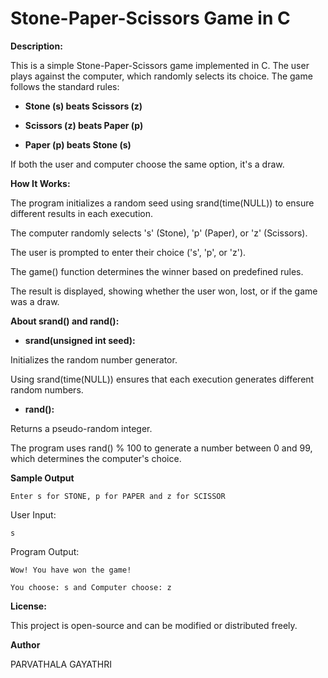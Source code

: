 # Stone-Paper-Scissors Game in C

**Description:**

This is a simple Stone-Paper-Scissors game implemented in C. The user plays against the computer, which randomly selects its choice. The game follows the standard rules:

- **Stone (s) beats Scissors (z)**

- **Scissors (z) beats Paper (p)**

- **Paper (p) beats Stone (s)**

If both the user and computer choose the same option, it's a draw.

**How It Works:**

The program initializes a random seed using srand(time(NULL)) to ensure different results in each execution.

The computer randomly selects 's' (Stone), 'p' (Paper), or 'z' (Scissors).

The user is prompted to enter their choice ('s', 'p', or 'z').

The game() function determines the winner based on predefined rules.

The result is displayed, showing whether the user won, lost, or if the game was a draw.

**About srand() and rand():**

- **srand(unsigned int seed):**

Initializes the random number generator.

Using srand(time(NULL)) ensures that each execution generates different random numbers.

- **rand():**

Returns a pseudo-random integer.

The program uses rand() % 100 to generate a number between 0 and 99, which determines the computer's choice.

**Sample Output**

`Enter s for STONE, p for PAPER and z for SCISSOR`

User Input:

`s`

Program Output:

`Wow! You have won the game!`

`You choose: s and Computer choose: z`

**License:**

This project is open-source and can be modified or distributed freely.

**Author**

PARVATHALA GAYATHRI
